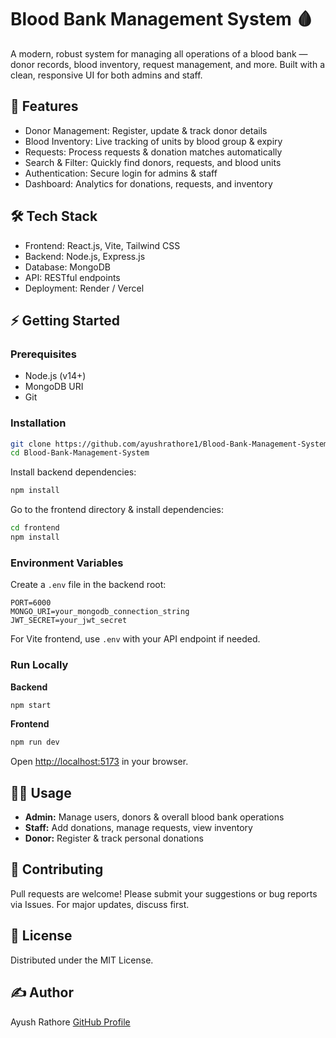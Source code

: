 # Blood Bank Management System 🩸
A modern, robust system for managing all operations of a blood bank — donor records, blood inventory, request management, and more. Built with a clean, responsive UI for both admins and staff.

## 🚀 Features
- Donor Management: Register, update & track donor details
- Blood Inventory: Live tracking of units by blood group & expiry
- Requests: Process requests & donation matches automatically
- Search & Filter: Quickly find donors, requests, and blood units
- Authentication: Secure login for admins & staff
- Dashboard: Analytics for donations, requests, and inventory

## 🛠️ Tech Stack
- Frontend: React.js, Vite, Tailwind CSS
- Backend: Node.js, Express.js
- Database: MongoDB
- API: RESTful endpoints
- Deployment: Render / Vercel

## ⚡ Getting Started
### Prerequisites
- Node.js (v14+)
- MongoDB URI
- Git

### Installation
```bash
git clone https://github.com/ayushrathore1/Blood-Bank-Management-System.git
cd Blood-Bank-Management-System
```
Install backend dependencies:
```bash
npm install
```
Go to the frontend directory & install dependencies:
```bash
cd frontend
npm install
```

### Environment Variables
Create a `.env` file in the backend root:
```text
PORT=6000
MONGO_URI=your_mongodb_connection_string
JWT_SECRET=your_jwt_secret
```
For Vite frontend, use `.env` with your API endpoint if needed.

### Run Locally
**Backend**
```bash
npm start
```
**Frontend**
```bash
npm run dev
```
Open [http://localhost:5173](http://localhost:5173/) in your browser.

## 👨‍💻 Usage
- **Admin:** Manage users, donors & overall blood bank operations
- **Staff:** Add donations, manage requests, view inventory
- **Donor:** Register & track personal donations

## 🤝 Contributing
Pull requests are welcome! Please submit your suggestions or bug reports via Issues. For major updates, discuss first.

## 📄 License
Distributed under the MIT License.

## ✍️ Author
Ayush Rathore
[GitHub Profile](https://github.com/ayushrathore1)
